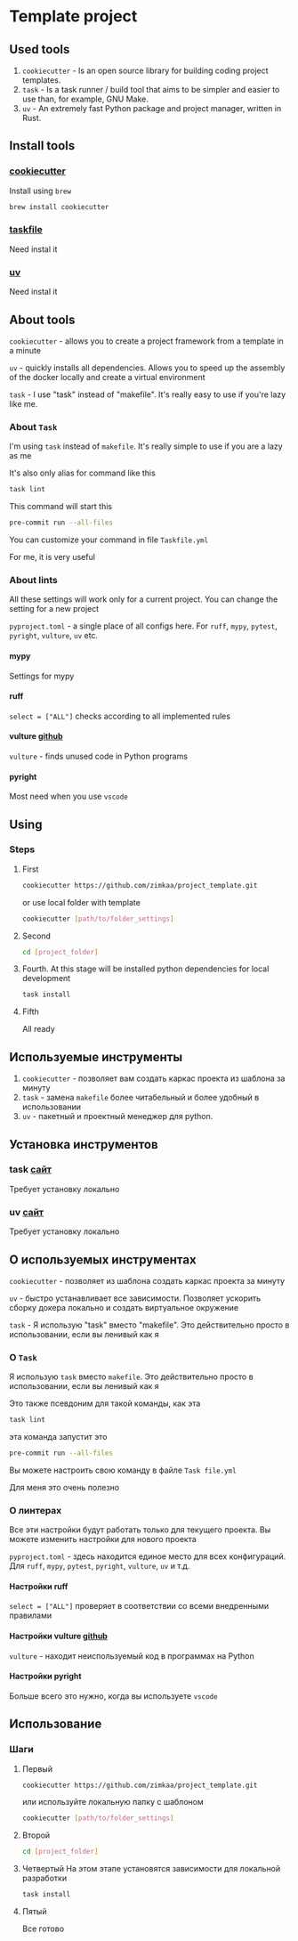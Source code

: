 # Template project

## Used tools

1. `cookiecutter` - Is an open source library for building coding project templates.
2. `task` - Is a task runner / build tool that aims to be simpler and easier to use than, for example, GNU Make.
3. `uv` - An extremely fast Python package and project manager, written in Rust.

## Install tools

### [cookiecutter](https://cookiecutter.readthedocs.io/en/stable/installation.html)

Install using `brew`

```sh
brew install cookiecutter
```

### [taskfile](https://taskfile.dev/)

Need instal it

### [uv](https://docs.astral.sh/uv/getting-started/installation/)

Need instal it

## About tools

`cookiecutter` - allows you to create a project framework from a template in a minute

`uv` - quickly installs all dependencies. Allows you to speed up the assembly of the docker locally and create a virtual environment

`task` -  I use "task" instead of "makefile". It's really easy to use if you're lazy like me.

### About `Task`

I'm using `task` instead of `makefile`. It's really simple to use if you are a lazy as me

It's also only alias for command like this

```sh
task lint
```

This command will start this

```sh
pre-commit run --all-files
```

You can customize your command in file `Taskfile.yml`

For me, it is very useful

### About lints

All these settings will work only for a current project. You can change the setting for a new project

`pyproject.toml` - a single place of all configs here. For `ruff`, `mypy`, `pytest`, `pyright`, `vulture`, `uv` etc.

#### mypy

Settings for mypy

#### ruff

`select = ["ALL"]` checks according to all implemented rules

#### vulture [github](https://github.com/jendrikseipp/vulture)

`vulture` - finds unused code in Python programs

#### pyright

Most need when you use `vscode`

## Using

### Steps

1. First

    ```sh
    cookiecutter https://github.com/zimkaa/project_template.git
    ```

    or use local folder with template

    ```sh
    cookiecutter [path/to/folder_settings]
    ```

2. Second

    ```sh
    cd [project_folder]
    ```

3. Fourth. At this stage will be installed python dependencies for local development

    ```sh
    task install
    ```

4. Fifth

    All ready

## Используемые инструменты

1. `cookiecutter` - позволяет вам создать каркас проекта из шаблона за минуту
2. `task` - замена `makefile` более читабельный и более удобный в использовании
3. `uv` - пакетный и проектный менеджер для python.

## Установка инструментов

### task [сайт](https://taskfile.dev/)

Требует установку локально

### uv [сайт](https://docs.astral.sh/uv/getting-started/installation/)

Требует установку локально

## О используемых инструментах

`cookiecutter` - позволяет из шаблона создать каркас проекта за минуту

`uv` - быстро устанавливает все зависимости. Позволяет ускорить сборку докера локально и создать виртуальное окружение

`task` - Я использую "task" вместо "makefile". Это действительно просто в использовании, если вы ленивый как я

### О `Task`

Я использую `task` вместо `makefile`. Это действительно просто в использовании, если вы ленивый как я

Это также псевдоним для такой команды, как эта

```sh
task lint
```

эта команда запустит это

```sh
pre-commit run --all-files
```

Вы можете настроить свою команду в файле `Task file.yml`

Для меня это очень полезно

### О линтерах

Все эти настройки будут работать только для текущего проекта. Вы можете изменить настройки для нового проекта

`pyproject.toml` -  здесь находится единое место для всех конфигураций. Для `ruff`, `mypy`, `pytest`, `pyright`, `vulture`, `uv` и т.д.

#### Настройки ruff

`select = ["ALL"]` проверяет в соответствии со всеми внедренными правилами

#### Настройки vulture [github](https://github.com/jendrikseipp/vulture)

`vulture` - находит неиспользуемый код в программах на Python

#### Настройки pyright

Больше всего это нужно, когда вы используете `vscode`

## Использование

### Шаги

1. Первый

    ```sh
    cookiecutter https://github.com/zimkaa/project_template.git
    ```

    или используйте локальную папку с шаблоном

    ```sh
    cookiecutter [path/to/folder_settings]
    ```

2. Второй

    ```sh
    cd [project_folder]
    ```

3. Четвертый На этом этапе установятся зависимости для локальной разработки

    ```sh
    task install
    ```

4. Пятый

    Все готово
